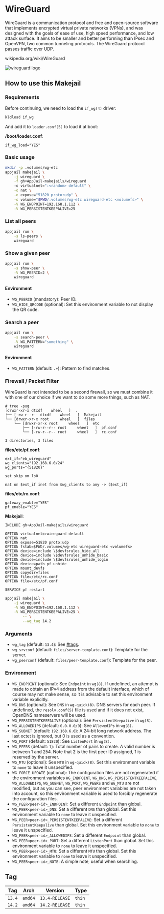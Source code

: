# WireGuard

WireGuard is a communication protocol and free and open-source software that implements encrypted virtual private networks (VPNs), and was designed with the goals of ease of use, high speed performance, and low attack surface. It aims to be smaller and better performing than IPsec and OpenVPN, two common tunneling protocols. The WireGuard protocol passes traffic over UDP.

wikipedia.org/wiki/WireGuard

![wireguard logo](https://upload.wikimedia.org/wikipedia/commons/9/98/Logo_of_WireGuard.svg)

## How to use this Makejail

### Requirements

Before continuing, we need to load the `if_wg(4)` driver:

```sh
kldload if_wg
```

And add it to `loader.conf(5)` to load it at boot:

**/boot/loader.conf**:

```
if_wg_load="YES"
```

### Basic usage

```sh
mkdir -p .volumes/wg-etc
appjail makejail \
	-j wireguard \
	-f gh+AppJail-makejails/wireguard
	-o virtualnet=":<random> default" \
	-o nat \
	-o expose="51820 proto:udp" \
	-o volume="$PWD/.volumes/wg-etc wireguard-etc <volumefs>" \
	-V WG_ENDPOINT=192.168.1.112 \
	-V WG_PERSISTENTKEEPALIVE=25
```

### List all peers



```sh
appjail run \
	-s ls-peers \
	wireguard
```

### Show a given peer

```sh
appjail run \
	-s show-peer \
	-V WG_PEERID=2 \
	wireguard
```

#### Environment

* `WG_PEERID` (mandatory): Peer ID.
* `WG_HIDE_QRCODE` (optional): Set this environment variable to not display the QR code.

### Search a peer

```sh
appjail run \
	-s search-peer \
	-V WG_PATTERN="something" \
	wireguard
```

#### Environment

* `WG_PATTERN` (default: `.+`): Pattern to find matches.

### Firewall / Packet Filter

WireGuard is not intended to be a second firewall, so we must combine it with one of our choice if we want to do some more things, such as NAT.

```console
# tree -pug
[drwxr-xr-x dtxdf    wheel   ]  .
├── [-rw-r--r-- dtxdf    wheel   ]  Makejail
└── [drwxr-xr-x root     wheel   ]  files
    └── [drwxr-xr-x root     wheel   ]  etc
        ├── [-rw-r--r-- root     wheel   ]  pf.conf
        └── [-rw-r--r-- root     wheel   ]  rc.conf

3 directories, 3 files
```

**files/etc/pf.conf**:

```
ext_if="eb_wireguard"
wg_clients="192.168.6.0/24"
wg_ports="{51820}"

set skip on lo0

nat on $ext_if inet from $wg_clients to any -> ($ext_if)
```

**files/etc/rc.conf**:

```
gateway_enable="YES"
pf_enable="YES"
```

**Makejail**:

```
INCLUDE gh+AppJail-makejails/wireguard

OPTION virtualnet=:wireguard default
OPTION nat
OPTION expose=51820 proto:udp
OPTION fstab=$PWD/.volumes/wg-etc wireguard-etc <volumefs>
OPTION device=include \$devfsrules_hide_all
OPTION device=include \$devfsrules_unhide_basic
OPTION device=include \$devfsrules_unhide_login
OPTION device=path pf unhide
OPTION mount_devfs
OPTION copydir=files
OPTION file=/etc/rc.conf
OPTION file=/etc/pf.conf

SERVICE pf restart
```

```sh
appjail makejail \
    -j wireguard \
    -V WG_ENDPOINT=192.168.1.112 \
    -V WG_PERSISTENTKEEPALIVE=25 \
        -- \
        --wg_tag 14.2
```

### Arguments

* `wg_tag` (default: `13.4`): See [#tags](#tags).
* `wg_srvconf` (default: `files/server-template.conf`): Template for the server.
* `wg_peerconf` (default: `files/peer-template.conf`): Template for the peer.

### Environment

* `WG_ENDPOINT` (optional): See `Endpoint` in `wg(8)`. If undefined, an attempt is made to obtain an IPv4 address from the default interface, which of course may not make sense, so it is advisable to set this environment variable explicitly.
* `WG_DNS` (optional): See `DNS` in `wg-quick(8)`. DNS servers for each peer. If undefined, the `resolv.conf(5)` file is used and if it does not exist, OpenDNS nameservers will be used.
* `WG_PERSISTENTKEEPALIVE` (optional): See `PersistentKeepalive` in `wg(8)`.
* `WG_ALLOWEDIPS` (default: `0.0.0.0/0`): See `AllowedIPs` in `wg(8)`.
* `WG_SUBNET` (default: `192.168.6.0`): A 24-bit long network address. The last octet is ignored, but 0 is used as a convention.
* `WG_PORT` (default: `51820`): See `ListenPort` in `wg(8)`.
* `WG_PEERS` (default: `1`): Total number of pairs to create. A valid number is between 1 and 254. Note that 2 is the first peer ID assigned, 1 is reserved by the server.
* `WG_MTU` (optional): See `MTU` in `wg-quick(8)`. Set this environment variable to `none` to leave it unspecified.
* `WG_FORCE_UPDATE` (optional): The configuration files are not regenerated if the environment variables `WG_ENDPOINT`, `WG_DNS`, `WG_PERSISTENTKEEPALIVE`, `WG_ALLOWEDIPS`, `WG_SUBNET`, `WG_PORT`, `WG_PEERS` and `WG_MTU` are not modified, but as you can see, peer environment variables are not taken into account, so this environment variable is used to forcibly regenerate the configuration files.
* `WG_PEER<peer-id>_ENDPOINT`: Set a different `Endpoint` than global.
* `WG_PEER<peer-id>_DNS`: Set a different `DNS` than global. Set this environment variable to `none` to leave it unspecified.
* `WG_PEER<peer-id>_PERSISTENTKEEPALIVE`: Set a different `PersistentKeepalive` than global. Set this environment variable to `none` to leave it unspecified.
* `WG_PEER<peer-id>_ALLOWEDIPS`: Set a different `Endpoint` than global.
* `WG_PEER<peer-id>_PORT`: Set a different `ListenPort` than global. Set this environment variable to `none` to leave it unspecified.
* `WG_PEER<peer-id>_MTU`: Set a different `MTU` than global. Set this environment variable to `none` to leave it unspecified.
* `WG_PEER<peer-id>_NOTE`: A simple note, useful when searching.

## Tag

| Tag    | Arch    | Version        | Type   |
| ------ | ------- | -------------- | ------ |
| `13.4` | `amd64` | `13.4-RELEASE` | `thin` |
| `14.2` | `amd64` | `14.2-RELEASE` | `thin` |
